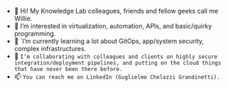 - 👋 Hi! My Knowledge Lab colleagues, friends and fellow geeks call me Willie.
- 👀 I’m interested in virtualization, automation, APIs, and basic/quirky programming.
- 🌱 `I’m currently learning a lot about GitOps, app/system security, complex infrastructures. 
- 💞️ `I’m collaborating with colleagues and clients on highly secure integration/deployment pipelines, and putting on the cloud things that have never been there before.` 
- 📫 `You can reach me on LinkedIn (Guglielmo Chelazzi Grandinetti).`

<!---
gchelazzi-klab/gchelazzi-klab is a ✨ special ✨ repository because its `README.md` (this file) appears on your GitHub profile.
You can click the Preview link to take a look at your changes.
--->
